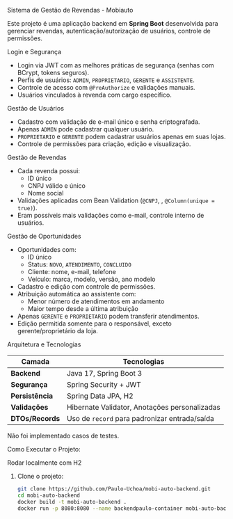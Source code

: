 Sistema de Gestão de Revendas - Mobiauto

Este projeto é uma aplicação backend em **Spring Boot** desenvolvida para gerenciar revendas, autenticação/autorização de usuários, controle de permissões.

Login e Segurança
- Login via JWT com as melhores práticas de segurança (senhas com BCrypt, tokens seguros).
- Perfis de usuários: `ADMIN`, `PROPRIETARIO`, `GERENTE` e `ASSISTENTE`.
- Controle de acesso com `@PreAuthorize` e validações manuais.
- Usuários vinculados à revenda com cargo específico.

Gestão de Usuários
- Cadastro com validação de e-mail único e senha criptografada.
- Apenas `ADMIN` pode cadastrar qualquer usuário.
- `PROPRIETARIO` e `GERENTE` podem cadastrar usuários apenas em suas lojas.
- Controle de permissões para criação, edição e visualização.

Gestão de Revendas
- Cada revenda possui:
  - ID único
  - CNPJ válido e único
  - Nome social
- Validações aplicadas com Bean Validation (`@CNPJ`, , `@Column(unique = true)`).
- Eram possíveis mais validações como e-mail, controle interno de usuários.

Gestão de Oportunidades
- Oportunidades com:
  - ID único
  - Status: `NOVO`, `ATENDIMENTO`, `CONCLUIDO`
  - Cliente: nome, e-mail, telefone
  - Veículo: marca, modelo, versão, ano modelo
- Cadastro e edição com controle de permissões.
- Atribuição automática ao assistente com:
  - Menor número de atendimentos em andamento
  - Maior tempo desde a última atribuição
- Apenas `GERENTE` e `PROPRIETARIO` podem transferir atendimentos.
- Edição permitida somente para o responsável, exceto gerente/proprietário da loja.


Arquitetura e Tecnologias

| Camada | Tecnologias |
|--------|----------------------------|
| **Backend** | Java 17, Spring Boot 3 |
| **Segurança** | Spring Security + JWT |
| **Persistência** | Spring Data JPA, H2 |
| **Validações** | Hibernate Validator, Anotações personalizadas |
| **DTOs/Records** | Uso de `record` para padronizar entrada/saída |

Não foi implementado casos de testes.


Como Executar o Projeto:

Rodar localmente com H2

1. Clone o projeto:
   ```bash
   git clone https://github.com/Paulo-Uchoa/mobi-auto-backend.git
   cd mobi-auto-backend
   docker build -t mobi-auto-backend .
   docker run -p 8080:8080 --name backendpaulo-container mobi-auto-backend


  
